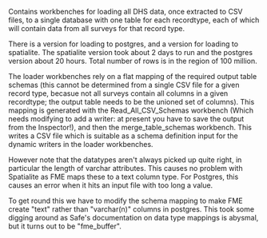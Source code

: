 Contains workbenches for loading all DHS data, once extracted to CSV files, to a single database with one table for each recordtype, each of which will contain data from all surveys for that record type.

There is a version for loading to postgres, and a version for loading to spatialite.
The spatialite version took about 2 days to run and the postgres version about 20 hours. Total number of rows is in the region of 100 million.

The loader workbenches rely on a flat mapping of the required output table schemas (this cannot be determined from a single CSV file for a given record type, becasue not all surveys contain all columns in a given recordtype; the output table needs to be the unioned set of columns). This mapping is generated with the Read_All_CSV_Schemas workbench (Which needs modifying to add a writer: at present you have to save the output from the Inspector!), and then the merge_table_schemas workbench. This writes a CSV file which is suitable as a schema definition input for the dynamic writers in the loader workbenches.

However note that the datatypes aren't always picked up quite right, in particular the length of varchar attributes. This causes no problem with Spatialite as FME maps these to a text column type. For Postgres, this causes an error when it hits an input file with too long a value. 

To get round this we have to modify the schema mapping to make FME create "text" rather than "varchar(n)" columns in postgres. This took some digging around as Safe's documentation on data type mappings is abysmal, but it turns out to be "fme_buffer".




